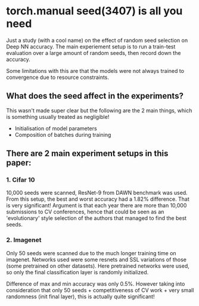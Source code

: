 # torch.manual seed(3407) is all you need

Just a study (with a cool name) on the effect of random seed selection on Deep NN accuracy. The main experiement setup is to run a train-test evaluation over a large amount of random seeds, then record down the accuracy. 

Some limitations with this are that the models were not always trained to convergence due to resource constraints.  

## What does the seed affect in the experiments?
This wasn't made super clear but the following are the 2 main things, which is something usually treated as negligible!
- Initialisation of model parameters
- Composition of batches during training

## There are 2 main experiment setups in this paper:
### 1. Cifar 10
10,000 seeds were scanned, ResNet-9 from DAWN benchmark was used. From this setup, the best and worst accuracy had a 1.82% difference. That is very significant! Argument is that each year there are more than 10,000 submissions to CV conferences, hence that could be seen as an 'evolutionary' style selection of the authors that managed to find the best seeds.

### 2. Imagenet
Only 50 seeds were scanned due to the much longer training time on imagenet. Networks used were some resnets and SSL variations of those (some pretrained on other datasets). Here pretrained networks were used, so only the final classification layer is randomly initialized.

Difference of max and min accuracy was only 0.5%. However taking into consideration that only 50 seeds + competitiveness of CV work + very small randomness (init final layer), this is actually quite significant!

